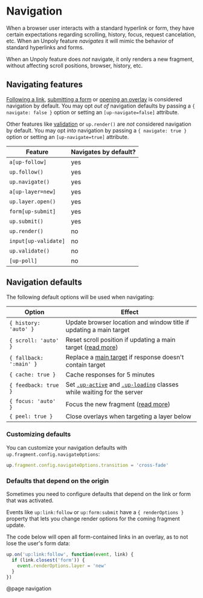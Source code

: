 Navigation
==========

When a browser user interacts with a standard hyperlink or form,
they have certain expectations regarding scrolling, history, focus,
request cancelation, etc. When an Unpoly feature
*navigates* it will mimic the behavior of standard hyperlinks and forms.

When an Unpoly feature does *not* navigate, it only renders a new fragment,
without affecting scroll positions, browser, history, etc.

## Navigating features

[Following a link](/a-up-follow), [submitting a form](/form-up-submit) or
[opening an overlay](/up.layer.open) is considered navigation by default.
You may opt *out of* navigation defaults by passing a `{ navigate: false }` option
or setting an `[up-navigate=false]` attribute.

Other features like [validation](/input-up-validate) or `up.render()` are *not*
considered navigation by default. You may opt *into* navigation by passing a
`{ navigate: true }` option or setting an `[up-navigate=true]` attribute.

| Feature              | Navigates by default? |
|----------------------|-----------------------|
| `a[up-follow]`       | yes                   |
| `up.follow()`        | yes                   |
| `up.navigate()`      | yes                   |
| `a[up-layer=new]`    | yes                   |
| `up.layer.open()`    | yes                   |
| `form[up-submit]`    | yes                   |
| `up.submit()`        | yes                   |
| `up.render()`        | no                    |
| `input[up-validate]` | no                    |
| `up.validate()`      | no                    |
| `[up-poll]`          | no                    |

## Navigation defaults

The following default options will be used when navigating:

| Option                  | Effect                                       |
| ----------------------- | -------------------------------------------- |
| `{ history: 'auto' }`   | Update browser location and window title if updating a main target |
| `{ scroll: 'auto' }`    | Reset scroll position if updating a main target ([read more](/up.fragment.config#config.autoScroll)) |
| `{ fallback: ':main' }` | Replace a [main target](/up-main) if response doesn't contain target |
| `{ cache: true }`       | Cache responses for 5 minutes |
| `{ feedback: true }`    | Set [`.up-active`](/a.up-active) and [`.up-loading`](/up-loading) classes while waiting for the server |
| `{ focus: 'auto' }`     | Focus the new fragment ([read more](/up.fragment.config#config.autoFocus)) |
| `{ peel: true }`        | Close overlays when targeting a layer below |


### Customizing defaults

You can customize your navigation defaults with `up.fragment.config.navigateOptions`:

```js
up.fragment.config.navigateOptions.transition = 'cross-fade'
```

### Defaults that depend on the origin

Sometimes you need to configure defaults that depend on the link or form that was activated.

Events like `up:link:follow` or `up:form:submit` have a `{ renderOptions }` property
that lets you change render options for the coming fragment update.

The code below will open all form-contained links in an overlay, as to not
lose the user's form data:

```js
up.on('up:link:follow', function(event, link) {
  if (link.closest('form')) {
    event.renderOptions.layer = 'new'
  }
})
```

@page navigation

